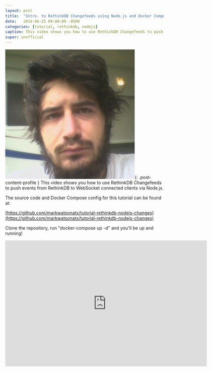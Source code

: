 ```yaml
---
layout: post
title:  "Intro. to RethinkDB Changefeeds using Node.js and Docker Compose"
date:   2016-06-25 09:00:00 -0500
categories: [tutorial, rethinkdb, nodejs]
caption: This video shows you how to use RethinkDB Changefeeds to push events from RethinkDB to WebSocket connected clients via Node.js.
super: unofficial
---
```


![Super Unofficial](/img/profile0.jpg){: .post-content-profile } This video shows you how to use RethinkDB Changefeeds to push events from RethinkDB to WebSocket connected clients via Node.js. 

The source code and Docker Compose config for this tutorial can be found at:

[https://github.com/markwatsonatx/tutorial-rethinkdb-nodejs-changes](https://github.com/markwatsonatx/tutorial-rethinkdb-nodejs-changes)

Clone the repository, run "docker-compose up -d" and you'll be up and running!

<iframe width="640" height="400" src="https://www.youtube.com/embed/VQxDsBEOQPM" frameborder="0" allowfullscreen></iframe>